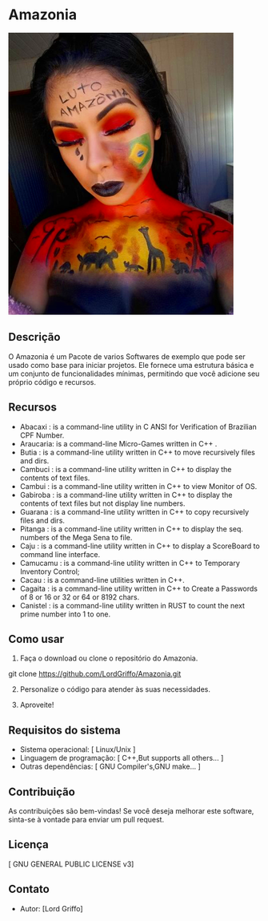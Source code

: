 # Amazonia
![Amazonia](logo.png)
## Descrição
O Amazonia é um Pacote de varios Softwares de exemplo que pode ser usado como base para iniciar projetos. Ele fornece uma estrutura básica e um conjunto de funcionalidades mínimas, permitindo que você adicione seu próprio código e recursos.

## Recursos
- Abacaxi  : is a command-line utility in C ANSI for Verification of Brazilian CPF Number.
- Araucaria: is a command-line Micro-Games written in C++ .
- Butia    : is a command-line utility written in C++ to move recursively files and dirs.
- Cambuci  : is a command-line utility written in C++ to display the contents of text files.
- Cambui   : is a command-line utility written in C++ to view Monitor of OS.
- Gabiroba : is a command-line utility written in C++ to display the contents of text files but not display line numbers.
- Guarana  : is a command-line utility written in C++ to copy recursively files and dirs.
- Pitanga  : is a command-line utility written in C++ to display the seq. numbers of the Mega Sena to file.
- Caju     : is a command-line utility written in C++ to display a ScoreBoard to command line interface.
- Camucamu : is a command-line utility written in C++ to Temporary Inventory Control;
- Cacau    : is a command-line utilities written in C++.
- Cagaita  : is a command-line utility written in C++ to Create a Passwords of 8 or 16 or 32 or 64 or 8192 chars.
- Canistel : is a command-line utility written in RUST to count the next prime number into 1 to one.
## Como usar
1. Faça o download ou clone o repositório do Amazonia.

git clone https://github.com/LordGriffo/Amazonia.git

2. Personalize o código para atender às suas necessidades.

3. Aproveite!

## Requisitos do sistema
- Sistema operacional: [ Linux/Unix ]
- Linguagem de programação: [ C++,But supports all others... ]
- Outras dependências: [ GNU Compiler's,GNU make... ]

## Contribuição
As contribuições são bem-vindas! Se você deseja melhorar este software, sinta-se à vontade para enviar um pull request.

## Licença
[ GNU GENERAL PUBLIC LICENSE v3]

## Contato
- Autor: [Lord Griffo]

